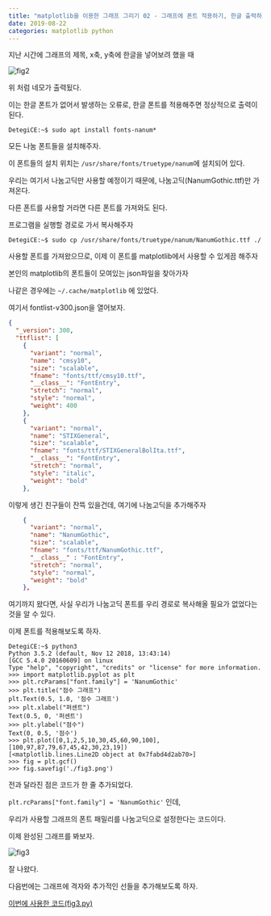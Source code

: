 ```yaml
---
title: "matplotlib을 이용한 그래프 그리기 02 - 그래프에 폰트 적용하기, 한글 출력하기"
date: 2019-08-22
categories: matplotlib python
---
```


지난 시간에 그래프의 제목, x축, y축에 한글을 넣어보려 했을 때

![fig2](https://user-images.githubusercontent.com/26007107/63453642-11827400-c484-11e9-9d20-2d4410cafa87.png)

위 처럼 네모가 출력됬다.

이는 한글 폰트가 없어서 발생하는 오류로, 한글 폰트를 적용해주면 정상적으로 출력이 된다.

~~~shell
DetegiCE:~$ sudo apt install fonts-nanum*
~~~

모든 나눔 폰트들을 설치해주자.

이 폰트들의 설치 위치는 ```/usr/share/fonts/truetype/nanum```에 설치되어 있다.

우리는 여기서 나눔고딕만 사용할 예정이기 때문에, 나눔고딕(NanumGothic.ttf)만 가져온다.

다른 폰트를 사용할 거라면 다른 폰트를 가져와도 된다.

프로그램을 실행할 경로로 가서 복사해주자

~~~shell
DetegiCE:~$ sudo cp /usr/share/fonts/truetype/nanum/NanumGothic.ttf ./
~~~

사용할 폰트를 가져왔으므로, 이제 이 폰트를 matplotlib에서 사용할 수 있게끔 해주자

본인의 matplotlib의 폰트들이 모여있는 json파일을 찾아가자

나같은 경우에는 ```~/.cache/matplotlib``` 에 있었다.

여기서 fontlist-v300.json을 열어보자.

~~~json
{
  "_version": 300,
  "ttflist": [
    {
      "variant": "normal",
      "name": "cmsy10",
      "size": "scalable",
      "fname": "fonts/ttf/cmsy10.ttf",
      "__class__": "FontEntry",
      "stretch": "normal",
      "style": "normal",
      "weight": 400
    },
    {
      "variant": "normal",
      "name": "STIXGeneral",
      "size": "scalable",
      "fname": "fonts/ttf/STIXGeneralBolIta.ttf",
      "__class__": "FontEntry",
      "stretch": "normal",
      "style": "italic",
      "weight": "bold"
    },
~~~

이렇게 생긴 친구들이 잔뜩 있을건데, 여기에 나눔고딕을 추가해주자

~~~json
    {
      "variant": "normal",
      "name": "NanumGothic",
      "size": "scalable",
      "fname": "fonts/ttf/NanumGothic.ttf",
      "__class__" : "FontEntry",
      "stretch": "normal",
      "style": "normal",
      "weight": "bold"
    },
~~~

여기까지 왔다면, 사실 우리가 나눔고딕 폰트를 우리 경로로 복사해올 필요가 없었다는 것을 알 수 있다.

이제 폰트를 적용해보도록 하자.

~~~shell
DetegiCE:~$ python3
Python 3.5.2 (default, Nov 12 2018, 13:43:14)
[GCC 5.4.0 20160609] on linux
Type "help", "copyright", "credits" or "license" for more information.
>>> import matplotlib.pyplot as plt
>>> plt.rcParams["font.family"] = 'NanumGothic'
>>> plt.title("점수 그래프")
plt.Text(0.5, 1.0, '점수 그래프')
>>> plt.xlabel("퍼센트")
Text(0.5, 0, '퍼센트')
>>> plt.ylabel("점수")
Text(0, 0.5, '점수')
>>> plt.plot([0,1,2,5,10,30,45,60,90,100], [100,97,87,79,67,45,42,30,23,19])
[<matplotlib.lines.Line2D object at 0x7fabd4d2ab70>]
>>> fig = plt.gcf()
>>> fig.savefig('./fig3.png')
~~~

전과 달라진 점은 코드가 한 줄 추가되었다.

```plt.rcParams["font.family"] = 'NanumGothic'``` 인데, 

우리가 사용할 그래프의 폰트 패밀리를 나눔고딕으로 설정한다는 코드이다.

이제 완성된 그래프를 봐보자.

![fig3](https://user-images.githubusercontent.com/26007107/63454955-c1f17780-c486-11e9-9c11-8c9d59e91e8f.png)

잘 나왔다.

다음번에는 그래프에 격자와 추가적인 선들을 추가해보도록 하자.

[이번에 사용한 코드(fig3.py)](https://github.com/DetegiCE/PythonStudy/blob/master/matplotlib/fig3.py)
